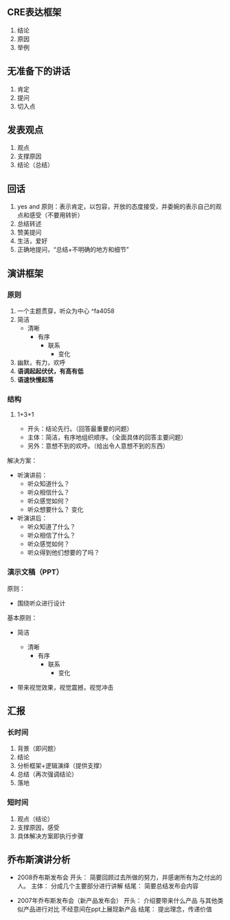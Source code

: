 
## CRE表达框架

1. 结论
2. 原因
3. 举例

## 无准备下的讲话

1. 肯定
2. 提问
3. 切入点

## 发表观点

1. 观点
2. 支撑原因
3. 结论（总结）

## 回话

1. yes and 原则：表示肯定，以包容，开放的态度接受，并委婉的表示自己的观点和感受（不要用转折）
2. 总结转述
3. 赞美提问
4. 生活，爱好
5. 正确地提问，“总结+不明确的地方和细节”

## 演讲框架

### 原则

1. 一个主题贯穿，听众为中心 ^fa4058
2. 简洁
	- 清晰
		- 有序
			- 联系
				- 变化
3. 幽默，有力，欢呼
4. **语调起起伏伏，有高有低** 
5. **语速快慢起落** 

### 结构

1. 1+3+1

	- 开头：结论先行。（回答最重要的问题）
	- 主体：简洁，有序地组织顺序。（全面具体的回答主要问题）
	- 另外：意想不到的欢呼。（给出令人意想不到的东西）

解决方案：

- 听演讲前：
	- 听众知道什么？
	- 听众相信什么？
	- 听众感觉如何？
	- 听众想要什么？
变化
- 听演讲后：
	- 听众知道了什么？
	- 听众相信了什么？
	- 听众感觉如何？
	- 听众得到他们想要的了吗？

### 演示文稿（PPT）

原则：

- 围绕听众进行设计

基本原则：

- 简洁
	- 清晰
		- 有序
			- 联系
				- 变化

- 带来视觉效果，视觉震撼，视觉冲击

## 汇报

### 长时间

1. 背景（即问题）
2. 结论
3. 分析框架+逻辑演绎（提供支撑）
4. 总结（再次强调结论）
5. 落地

### 短时间

1. 观点（结论）
2. 支撑原因，感受
3. 具体解决方案即执行步骤

## 乔布斯演讲分析

- 2008乔布斯发布会
	开头：
		简要回顾过去所做的努力，并感谢所有为之付出的人。
	主体：
		分成几个主要部分进行讲解
	结尾：
		简要总结发布会内容

- 2007年乔布斯发布会（新产品发布会）
	开头：
		介绍要带来什么产品
		与其他类似产品进行对比
		不经意间在ppt上展现新产品
	结尾：
		提出理念，传递价值



